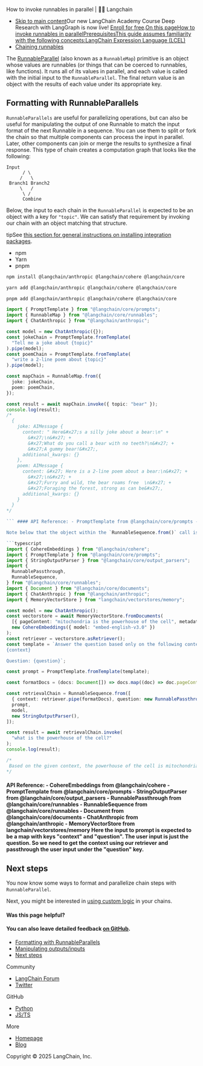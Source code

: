 How to invoke runnables in parallel | 🦜️🔗 Langchain
- [Skip to main content](#__docusaurus_skipToContent_fallback)Our new LangChain Academy Course Deep Research with LangGraph is now live! [Enroll for free](https://academy.langchain.com/courses/deep-research-with-langgraph/?utm_medium=internal&utm_source=docs&utm_campaign=q3-2025_deep-research-course_co).[On this pageHow to invoke runnables in parallelPrerequisitesThis guide assumes familiarity with the following concepts:LangChain Expression Language (LCEL)](/docs/concepts/lcel)
- [Chaining runnables](/docs/how_to/sequence/)

The [RunnableParallel](https://api.js.langchain.com/classes/langchain_core.runnables.RunnableParallel.html) (also known as a `RunnableMap`) primitive is an object whose values are runnables (or things that can be coerced to runnables, like functions). It runs all of its values in parallel, and each value is called with the initial input to the `RunnableParallel`. The final return value is an object with the results of each value under its appropriate key.

## Formatting with RunnableParallels[​](#formatting-with-runnableparallels)

`RunnableParallels` are useful for parallelizing operations, but can also be useful for manipulating the output of one Runnable to match the input format of the next Runnable in a sequence. You can use them to split or fork the chain so that multiple components can process the input in parallel. Later, other components can join or merge the results to synthesize a final response. This type of chain creates a computation graph that looks like the following:

```text
Input
      / \
     /   \
 Branch1 Branch2
     \   /
      \ /
      Combine

```

Below, the input to each chain in the `RunnableParallel` is expected to be an object with a key for `"topic"`. We can satisfy that requirement by invoking our chain with an object matching that structure.

tipSee [this section for general instructions on installing integration packages](/docs/how_to/installation#installing-integration-packages).

- npm
- Yarn
- pnpm

```bash
npm install @langchain/anthropic @langchain/cohere @langchain/core

```

```bash
yarn add @langchain/anthropic @langchain/cohere @langchain/core

```

```bash
pnpm add @langchain/anthropic @langchain/cohere @langchain/core

```

```typescript
import { PromptTemplate } from "@langchain/core/prompts";
import { RunnableMap } from "@langchain/core/runnables";
import { ChatAnthropic } from "@langchain/anthropic";

const model = new ChatAnthropic({});
const jokeChain = PromptTemplate.fromTemplate(
  "Tell me a joke about {topic}"
).pipe(model);
const poemChain = PromptTemplate.fromTemplate(
  "write a 2-line poem about {topic}"
).pipe(model);

const mapChain = RunnableMap.from({
  joke: jokeChain,
  poem: poemChain,
});

const result = await mapChain.invoke({ topic: "bear" });
console.log(result);
/*
  {
    joke: AIMessage {
      content: " Here&#x27;s a silly joke about a bear:\n" +
        &#x27;\n&#x27; +
        &#x27;What do you call a bear with no teeth?\n&#x27; +
        &#x27;A gummy bear!&#x27;,
      additional_kwargs: {}
    },
    poem: AIMessage {
      content: &#x27; Here is a 2-line poem about a bear:\n&#x27; +
        &#x27;\n&#x27; +
        &#x27;Furry and wild, the bear roams free  \n&#x27; +
        &#x27;Foraging the forest, strong as can be&#x27;,
      additional_kwargs: {}
    }
  }
*/

``` #### API Reference: - PromptTemplate from @langchain/core/prompts - RunnableMap from @langchain/core/runnables - ChatAnthropic from @langchain/anthropic ## Manipulating outputs/inputs[​](#manipulating-outputsinputs) Maps can be useful for manipulating the output of one Runnable to match the input format of the next Runnable in a sequence.

Note below that the object within the `RunnableSequence.from()` call is automatically coerced into a runnable map. All keys of the object must have values that are runnables or can be themselves coerced to runnables (functions to `RunnableLambda`s or objects to `RunnableMap`s). This coercion will also occur when composing chains via the `.pipe()` method.

```typescript
import { CohereEmbeddings } from "@langchain/cohere";
import { PromptTemplate } from "@langchain/core/prompts";
import { StringOutputParser } from "@langchain/core/output_parsers";
import {
  RunnablePassthrough,
  RunnableSequence,
} from "@langchain/core/runnables";
import { Document } from "@langchain/core/documents";
import { ChatAnthropic } from "@langchain/anthropic";
import { MemoryVectorStore } from "langchain/vectorstores/memory";

const model = new ChatAnthropic();
const vectorstore = await MemoryVectorStore.fromDocuments(
  [{ pageContent: "mitochondria is the powerhouse of the cell", metadata: {} }],
  new CohereEmbeddings({ model: "embed-english-v3.0" })
);
const retriever = vectorstore.asRetriever();
const template = `Answer the question based only on the following context:
{context}

Question: {question}`;

const prompt = PromptTemplate.fromTemplate(template);

const formatDocs = (docs: Document[]) => docs.map((doc) => doc.pageContent);

const retrievalChain = RunnableSequence.from([
  { context: retriever.pipe(formatDocs), question: new RunnablePassthrough() },
  prompt,
  model,
  new StringOutputParser(),
]);

const result = await retrievalChain.invoke(
  "what is the powerhouse of the cell?"
);
console.log(result);

/*
 Based on the given context, the powerhouse of the cell is mitochondria.
*/

```

#### API Reference: - CohereEmbeddings from @langchain/cohere - PromptTemplate from @langchain/core/prompts - StringOutputParser from @langchain/core/output_parsers - RunnablePassthrough from @langchain/core/runnables - RunnableSequence from @langchain/core/runnables - Document from @langchain/core/documents - ChatAnthropic from @langchain/anthropic - MemoryVectorStore from langchain/vectorstores/memory Here the input to prompt is expected to be a map with keys "context" and "question". The user input is just the question. So we need to get the context using our retriever and passthrough the user input under the "question" key.

## Next steps[​](#next-steps)

You now know some ways to format and parallelize chain steps with `RunnableParallel`.

Next, you might be interested in [using custom logic](/docs/how_to/functions/) in your chains.

#### Was this page helpful?



#### You can also leave detailed feedback [on GitHub](https://github.com/langchain-ai/langchainjs/issues/new?assignees=&labels=03+-+Documentation&projects=&template=documentation.yml&title=DOC%3A+%3CPlease+write+a+comprehensive+title+after+the+%27DOC%3A+%27+prefix%3E).

- [Formatting with RunnableParallels](#formatting-with-runnableparallels)
- [Manipulating outputs/inputs](#manipulating-outputsinputs)
- [Next steps](#next-steps)

Community

- [LangChain Forum](https://forum.langchain.com/)
- [Twitter](https://twitter.com/LangChainAI)

GitHub

- [Python](https://github.com/langchain-ai/langchain)
- [JS/TS](https://github.com/langchain-ai/langchainjs)

More

- [Homepage](https://langchain.com)
- [Blog](https://blog.langchain.dev)

Copyright © 2025 LangChain, Inc.